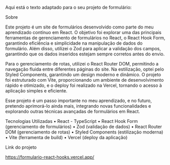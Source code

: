 Aqui está o texto adaptado para o seu projeto de formulário:

Sobre

Este projeto é um site de formulários desenvolvido como parte do meu aprendizado contínuo em React. O objetivo foi explorar uma das principais ferramentas de gerenciamento de formulários no React, o React Hook Form, garantindo eficiência e simplicidade na manipulação de dados do formulário. Além disso, utilizei o Zod para aplicar a validação dos campos, garantindo que os dados inseridos estejam sempre corretos antes do envio.

Para o gerenciamento de rotas, utilizei o React Router DOM, permitindo a navegação fluida entre diferentes páginas do site. Na estilização, optei pelo Styled Components, garantindo um design moderno e dinâmico. O projeto foi estruturado com Vite, proporcionando um ambiente de desenvolvimento rápido e otimizado, e o deploy foi realizado na Vercel, tornando o acesso à aplicação simples e eficiente.

Esse projeto é um passo importante no meu aprendizado, e no futuro, pretendo aprimorá-lo ainda mais, integrando novas funcionalidades e explorando outras técnicas avançadas de formulários em React.

Tecnologias Utilizadas
	•	React - TypeScript
	•	React Hook Form (gerenciamento de formulários)
	•	Zod (validação de dados)
	•	React Router DOM (gerenciamento de rotas)
	•	Styled Components (estilização moderna)
	•	Vite (ferramenta de build)
	•	Vercel (deploy da aplicação)

Link do projeto

https://formulario-react-hooks.vercel.app/
